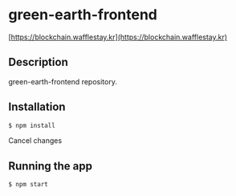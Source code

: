 # green-earth-frontend

[https://blockchain.wafflestay.kr](https://blockchain.wafflestay.kr)


## Description

green-earth-frontend repository.

## Installation

```bash
$ npm install
```
Cancel changes
## Running the app

```bash
$ npm start
```
